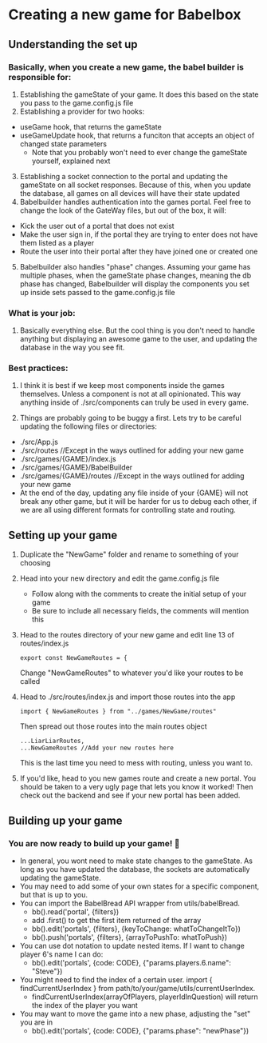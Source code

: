 # Creating a new game for Babelbox
## Understanding the set up
### Basically, when you create a new game, the babel builder is responsible for:
1. Establishing the gameState of your game. It does this based on the state you
pass to the game.config.js file
2. Establishing a provider for two hooks:
  * useGame hook, that returns the gameState
  * useGameUpdate hook, that returns a funciton that accepts an object of changed state
  parameters
    * Note that you probably won't need to ever change the gameState yourself, explained next
3. Establishing a socket connection to the portal and updating the gameState on all socket responses. Because of this, when you update the database, all games on all devices will have their state updated
4. Babelbuilder handles authentication into the games portal. Feel free to change the look of the GateWay files, but out of the box, it will:
  * Kick the user out of a portal that does not exist
  * Make the user sign in, if the portal they are trying to enter does not have them listed as a player
  * Route the user into their portal after they have joined one or created one
5. Babelbuilder also handles "phase" changes. Assuming your game has multiple phases, when the gameState phase changes, meaning the db phase has changed, Babelbuilder will display the components you set up inside sets passed to the game.config.js file

### What is your job:
1. Basically everything else. But the cool thing is you don't need to handle anything but displaying an awesome game to the user, and updating the database in the way you see fit.

### Best practices:
1. I think it is best if we keep most components inside the games themselves. Unless a component is not at all opinionated. This way anything inside of ./src/components can truly be used in every game.

2. Things are probably going to be buggy a first. Lets try to be careful updating the following files or directories:
  * ./src/App.js
  * ./src/routes //Except in the ways outlined for adding your new game
  * ./src/games/{GAME}/index.js
  * ./src/games/{GAME}/BabelBuilder
  * ./src/games/{GAME}/routes //Except in the ways outlined for adding your new game
  * At the end of the day, updating any file inside of your {GAME} will not break any other game, but it will be harder for us to debug each other, if we are all using different formats for controlling state and routing.
## Setting up your game
1. Duplicate the "NewGame" folder and rename to something of your choosing
2. Head into your new directory and edit the game.config.js file
    * Follow along with the comments to create the initial setup of your game
    * Be sure to include all necessary fields, the comments will mention this
3. Head to the routes directory of your new game and edit line 13 of routes/index.js
    ```
    export const NewGameRoutes = {
    ```
    Change "NewGameRoutes" to whatever you'd like your routes to be called
4. Head to ./src/routes/index.js and import those routes into the app
    ```
    import { NewGameRoutes } from "../games/NewGame/routes"
    ```
    Then spread out those routes into the main routes object
    ```
    ...LiarLiarRoutes,
    ...NewGameRoutes //Add your new routes here
    ```
    This is the last time you need to mess with routing, unless you want to.

5. If you'd like, head to you new games route and create a new portal. You should be taken to a very ugly page that lets you know it worked! Then check out the backend and see if your new portal has been added.

## Building up your game
### You are now ready to build up your game! 🚀
* In general, you wont need to make state changes to the gameState. As long as you have updated the database, the sockets are automatically updating the gameState.
* You may need to add some of your own states for a specific component, but that is up to you.
* You can import the BabelBread API wrapper from utils/babelBread.
    * bb().read('portal', {filters})
    * add .first() to get the first item returned of the array
    * bb().edit('portals', {filters}, {keyToChange: whatToChangeItTo})
    * bb().push('portals', {filters}, {arrayToPushTo: whatToPush})
* You can use dot notation to update nested items. If I want to change player 6's name I can do:
    * bb().edit('portals', {code: CODE}, {"params.players.6.name": "Steve"})
* You might need to find the index of a certain user. import { findCurrentUserIndex } from path/to/your/game/utils/currentUserIndex.
    * findCurrentUserIndex(arrayOfPlayers, playerIdInQuestion) will return the index of the player you want
* You may want to move the game into a new phase, adjusting the "set" you are in
    * bb().edit('portals', {code: CODE}, {"params.phase": "newPhase"})
